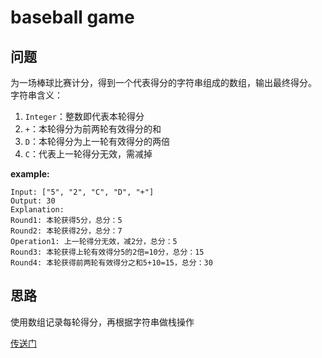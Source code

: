# baseball game
## 问题
为一场棒球比赛计分，得到一个代表得分的字符串组成的数组，输出最终得分。  
字符串含义：  
1. `Integer`：整数即代表本轮得分  
2. `+`：本轮得分为前两轮有效得分的和  
3. `D`：本轮得分为上一轮有效得分的两倍  
4. `C`：代表上一轮得分无效，需减掉  

**example:**
```
Input: ["5", "2", "C", "D", "+"]  
Output: 30  
Explanation:  
Round1: 本轮获得5分，总分：5  
Round2: 本轮获得2分，总分：7  
Operation1: 上一轮得分无效，减2分，总分：5  
Round3: 本轮获得上轮有效得分5的2倍=10分，总分：15  
Round4: 本轮获得前两轮有效得分之和5+10=15，总分：30
```

## 思路
使用数组记录每轮得分，再根据字符串做栈操作

[传送门](https://leetcode.com/problems/baseball-game/description/)